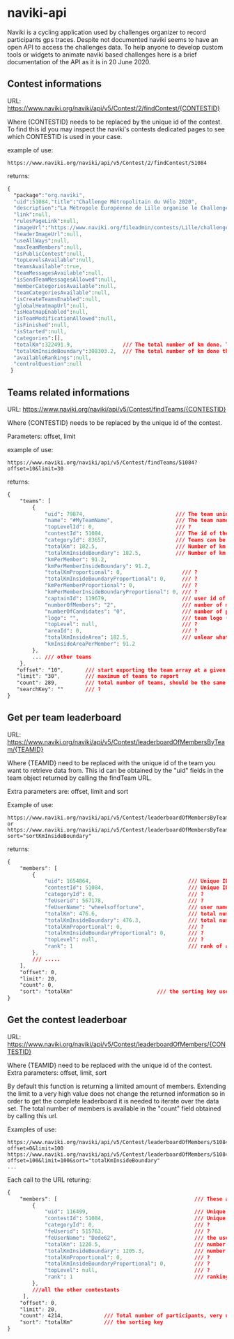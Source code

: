 # naviki-api
Naviki is a cycling application used by challenges organizer to record participants gps traces. Despite not documented naviki seems to have an open API to access the challenges data. To help anyone to develop custom tools or widgets to animate naviki based challenges here is a brief documentation of the API as it is in 20 June 2020. 


Contest informations
------------------------
URL: https://www.naviki.org/naviki/api/v5/Contest/2/findContest/{CONTESTID}

Where {CONTESTID} needs to be replaced by the unique id of the contest. To find this id you may inspect the naviki's contests dedicated pages to see which CONTESTID is used in your case.

example of use:
```console
https://www.naviki.org/naviki/api/v5/Contest/2/findContest/51084
```

returns:
```css
{
  "package":"org.naviki",
  "uid":51084,"title":"Challenge Métropolitain du Vélo 2020",
  "description":"La Métropole Européenne de Lille organise le Challenge Métropolitain du vélo du 1er au 30 juin 2020.\r\nLe vélo est vertueux pour l’environnement, bon pour la santé et sûr du point de vue sanitaire pour les trajets quotidiens. Habitants de la métropole, tenez-vous prêts, sortez votre vélo et tous en selle!",
  "link":null,
  "rulesPageLink":null,
  "imageUrl":"https://www.naviki.org/fileadmin/contests/Lille/challenge-velo_2020.jpg",
  "headerImageUrl":null,
  "useAllWays":null,
  "maxTeamMembers":null,
  "isPublicContest":null,
  "topLevelsAvailable":null,
  "teamsAvailable":true,
  "teamMessagesAvailable":null,
  "isSendTeamMessagesAllowed":null,
  "memberCategoriesAvailable":null,
  "teamCategoriesAvailable":null,
  "isCreateTeamsEnabled":null,
  "globalHeatmapUrl":null,
  "isHeatmapEnabled":null,
  "isTeamModificationAllowed":null,
  "isFinished":null,
  "isStarted":null,
  "categories":[],
  "totalKm":322491.9,                /// The total number of km done. This may be different from the sum of team's totalKm
  "totalKmInsideBoundary":308303.2,  /// The total number of km done that fits the contest constraint
  "availableRankings":null,
  "controlQuestion":null
 }

```


Teams related informations
------------------------------
URL: https://www.naviki.org/naviki/api/v5/Contest/findTeams/{CONTESTID}

Where {CONTESTID} needs to be replaced by the unique id of the contest. 

Parameters: offset, limit

example of use:

```console
https://www.naviki.org/naviki/api/v5/Contest/findTeams/51084?offset=10&limit=30
```


returns:
```css
{
    "teams": [
        {
            "uid": 79874,                             /// The team unique id
            "name": "#MyTeamName",                    /// The team name
            "topLevelId": 0,                          /// ?   
            "contestId": 51084,                       /// The id of the contest
            "categoryId": 83657,                      /// Teams can be within  a category. 
            "totalKm": 182.5,                         /// Number of km done
            "totalKmInsideBoundary": 182.5,           /// Number of km done that fit the contest constraints 
            "kmPerMember": 91.2,
            "kmPerMemberInsideBoundary": 91.2,
            "totalKmProportional": 0,                   /// ?
            "totalKmInsideBoundaryProportional": 0,     /// ? 
            "kmPerMemberProportional": 0,               /// ?
            "kmPerMemberInsideBoundaryProportional": 0, /// ? 
            "captainId": 119679,                        /// user id of the capitain   
            "numberOfMembers": "2",                     /// number of members in the team 
            "numberOfCandidates": "0",                  /// number of ppl on hold until accepted by the capitain
            "logo": "",                                 /// team logo (how to set this) ? 
            "topLevel": null,                           /// ? 
            "areaId": 0,                                /// ?
            "totalKmInsideArea": 182.5,                 /// unlear what is the difference with totalKmInsideBoundary
            "kmInsideAreaPerMember": 91.2 
        },
        ... /// other teams
    },
   "offset": "10",       /// start exporting the team array at a given index
   "limit": "30",        /// maximum of teams to report
   "count": 289,         /// total number of teams, should be the same as the number of entries in the teams array
   "searchKey": ""       /// ?
} 
```

Get per team leaderboard
------------------------
URL: https://www.naviki.org/naviki/api/v5/Contest/leaderboardOfMembersByTeam/{TEAMID}

Where {TEAMID} need to be replaced with the unique id of the team you want to retrieve data from. This id can be obtained by
the "uid" fields in the team object returned by calling the findTeam URL.

Extra parameters are: offset, limit and sort

Example of use:
```console
https://www.naviki.org/naviki/api/v5/Contest/leaderboardOfMembersByTeam/72853
or
https://www.naviki.org/naviki/api/v5/Contest/leaderboardOfMembersByTeam/72853?sort="sortKmInsideBoundary"
```

returns:
```css
{
    "members": [
        {
            "uid": 1654864,                               /// Unique ID of the participant                                 
            "contestId": 51084,                           /// Unique ID of the contest
            "categoryId": 0,                              /// ? 
            "feUserid": 567178,                           /// ? 
            "feUserName": "wheelsoffortune",              /// user name
            "totalKm": 476.6,                             /// total number of km done by this member
            "totalKmInsideBoundary": 476.3,               /// total number of km withing the contest constraint 
            "totalKmProportional": 0,                     /// ? 
            "totalKmInsideBoundaryProportional": 0,       /// ? 
            "topLevel": null,                             /// ?
            "rank": 1                                     /// rank of a member according to the sorting key
        },
        /// ..... 
    ],
    "offset": 0,
    "limit": 20,
    "count": 0,
    "sort": "totalKm"                           /// the sorting key used to rank the data 
}
```

Get the contest leaderboar
--------------------------
URL: https://www.naviki.org/naviki/api/v5/Contest/leaderboardOfMembers/{CONTESTID}

Where {TEAMID} need to be replaced with the unique id of the contest. 
Extra parameters: offset, limit, sort

By default this function is returning a limited amount of members. Extending the limit to a very high value does not change the returned information so in order to get the complete leaderboard it is needed to iterate over the data set. The total number of members is available in the "count" field obtained by calling this url.  

Examples of use:
```console
https://www.naviki.org/naviki/api/v5/Contest/leaderboardOfMembers/51084?offset=0&limit=100
https://www.naviki.org/naviki/api/v5/Contest/leaderboardOfMembers/51084?offset=100&limit=100&sort="totalKmInsideBoundary"
...
```


Each call to the URL returing:
```css
{
    "members": [                                            /// These are the same information as the one obtained from     
        {                                                   
            "uid": 116499,                                  /// Unique contestent ID
            "contestId": 51084,                             /// Unique contest ID
            "categoryId": 0,                                /// ? 
            "feUserid": 515763,                             /// ? 
            "feUserName": "Dede62",                         /// the username
            "totalKm": 1220.5,                              /// number of km done in the contest
            "totalKmInsideBoundary": 1205.3,                /// number of km without the km that does not fit the contest limits.
            "totalKmProportional": 0,                       /// ?
            "totalKmInsideBoundaryProportional": 0,         /// ?
            "topLevel": null,                               /// ? 
            "rank": 1                                       /// ranking of the member according to the sorting key
        },
        ///all the other contestants
     ],
    "offset": 0,
    "limit": 20,
    "count": 4214,             /// Total number of participants, very useful to iterate over 
    "sort": "totalKm"          /// the sorting key
}
```
